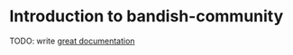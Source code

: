 # Introduction to bandish-community

TODO: write [great documentation](http://jacobian.org/writing/what-to-write/)
